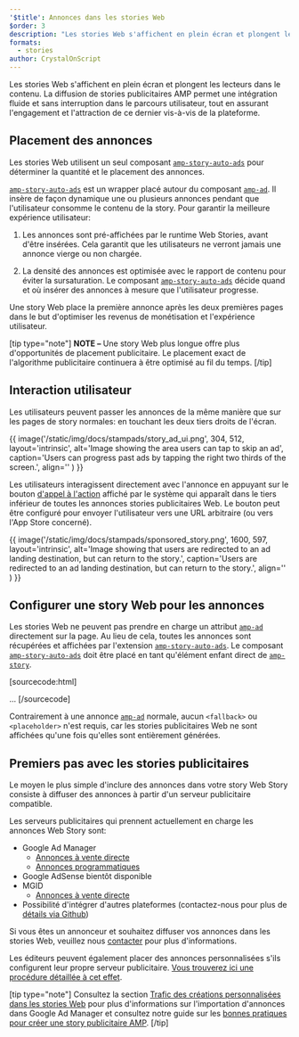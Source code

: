 ```yaml
---
'$title': Annonces dans les stories Web
$order: 3
description: "Les stories Web s'affichent en plein écran et plongent les lecteurs dans le contenu. La diffusion de stories publicitaires permet une intégration fluide et sans interruption ..."
formats:
  - stories
author: CrystalOnScript
---
```


Les stories Web s'affichent en plein écran et plongent les lecteurs dans le contenu. La diffusion de stories publicitaires AMP permet une intégration fluide et sans interruption dans le parcours utilisateur, tout en assurant l'engagement et l'attraction de ce dernier vis-à-vis de la plateforme.

## Placement des annonces

Les stories Web utilisent un seul composant [`amp-story-auto-ads`](../../../documentation/components/reference/amp-story-auto-ads.md) pour déterminer la quantité et le placement des annonces.

[`amp-story-auto-ads`](../../../documentation/components/reference/amp-story-auto-ads.md) est un wrapper placé autour du composant [`amp-ad`](../../../documentation/components/reference/amp-ad.md). Il insère de façon dynamique une ou plusieurs annonces pendant que l'utilisateur consomme le contenu de la story. Pour garantir la meilleure expérience utilisateur:

1. Les annonces sont pré-affichées par le runtime Web Stories, avant d'être insérées. Cela garantit que les utilisateurs ne verront jamais une annonce vierge ou non chargée.

2. La densité des annonces est optimisée avec le rapport de contenu pour éviter la sursaturation. Le composant [`amp-story-auto-ads`](../../../documentation/components/reference/amp-story-auto-ads.md) décide quand et où insérer des annonces à mesure que l'utilisateur progresse.

Une story Web place la première annonce après les deux premières pages dans le but d'optimiser les revenus de monétisation et l'expérience utilisateur.

<amp-anim width="360" height="640" src="/static/img/docs/stampads/stamp_gif_ad.gif">
  <amp-img placeholder width="360" height="640" src="/static/img/docs/stampads/stamp_gif_still.png">
  </amp-img></amp-anim>

[tip type="note"] **NOTE –** Une story Web plus longue offre plus d'opportunités de placement publicitaire. Le placement exact de l'algorithme publicitaire continuera à être optimisé au fil du temps. [/tip]

## Interaction utilisateur

Les utilisateurs peuvent passer les annonces de la même manière que sur les pages de story normales: en touchant les deux tiers droits de l'écran.

{{ image('/static/img/docs/stampads/story_ad_ui.png', 304, 512, layout='intrinsic', alt='Image showing the area users can tap to skip an ad', caption='Users can progress past ads by tapping the right two thirds of the screen.', align='' ) }}

Les utilisateurs interagissent directement avec l'annonce en appuyant sur le bouton [d'appel à l'action](story_ads_best_practices.md#call-to-action-button-text-enum) affiché par le système qui apparaît dans le tiers inférieur de toutes les annonces stories publicitaires Web. Le bouton peut être configuré pour envoyer l'utilisateur vers une URL arbitraire (ou vers l'App Store concerné).

{{ image('/static/img/docs/stampads/sponsored_story.png', 1600, 597, layout='intrinsic', alt='Image showing that users are redirected to an ad landing destination, but can return to the story.', caption='Users are redirected to an ad landing destination, but can return to the story.', align='' ) }}

## Configurer une story Web pour les annonces

Les stories Web ne peuvent pas prendre en charge un attribut [`amp-ad`](../../../documentation/components/reference/amp-ad.md) directement sur la page. Au lieu de cela, toutes les annonces sont récupérées et affichées par l'extension [`amp-story-auto-ads`](../../../documentation/components/reference/amp-story-auto-ads.md). Le composant [`amp-story-auto-ads`](../../../documentation/components/reference/amp-story-auto-ads.md) doit être placé en tant qu'élément enfant direct de [`amp-story`](../../../documentation/components/reference/amp-story.md).

[sourcecode:html]
<amp-story>
<amp-story-auto-ads>
<script type="application/json">
{
"ad-attributes": {
// ad server configuration
}
}
</script>
</amp-story-auto-ads>
<amp-story-page>
...
</amp-story>
[/sourcecode]

Contrairement à une annonce [`amp-ad`](../../../documentation/components/reference/amp-ad.md) normale, aucun `<fallback>` ou `<placeholder>` n'est requis, car les stories publicitaires Web ne sont affichées qu'une fois qu'elles sont entièrement générées.

## Premiers pas avec les stories publicitaires

Le moyen le plus simple d'inclure des annonces dans votre story Web Story consiste à diffuser des annonces à partir d'un serveur publicitaire compatible.

Les serveurs publicitaires qui prennent actuellement en charge les annonces Web Story sont:

- Google Ad Manager <a name="google-ad-manager"></a>
  - [Annonces à vente directe](https://support.google.com/admanager/answer/9038178)
  - [Annonces programmatiques](https://support.google.com/admanager/answer/9416436)
- Google AdSense bientôt disponible
- MGID
  - [Annonces à vente directe](https://help.mgid.com/generate-revenue-with-amp-web-stories)
- Possibilité d'intégrer d'autres plateformes (contactez-nous pour plus de [détails via Github](https://github.com/ampproject/amphtml/issues/30769))

Si vous êtes un annonceur et souhaitez diffuser vos annonces dans les stories Web, veuillez nous [contacter](mailto:story-ads-wg@google.com) pour plus d'informations.

Les éditeurs peuvent également placer des annonces personnalisées s'ils configurent leur propre serveur publicitaire. [Vous trouverez ici une procédure détaillée à cet effet](https://github.com/ampproject/amphtml/blob/main/extensions/amp-story/amp-story-ads.md#publisher-placed-ads).

[tip type="note"] Consultez la section [Trafic des créations personnalisées dans les stories Web](https://support.google.com/admanager/answer/9038178) pour plus d'informations sur l'importation d'annonces dans Google Ad Manager et consultez notre guide sur les [bonnes pratiques pour créer une story publicitaire AMP](story_ads_best_practices.md). [/tip]
